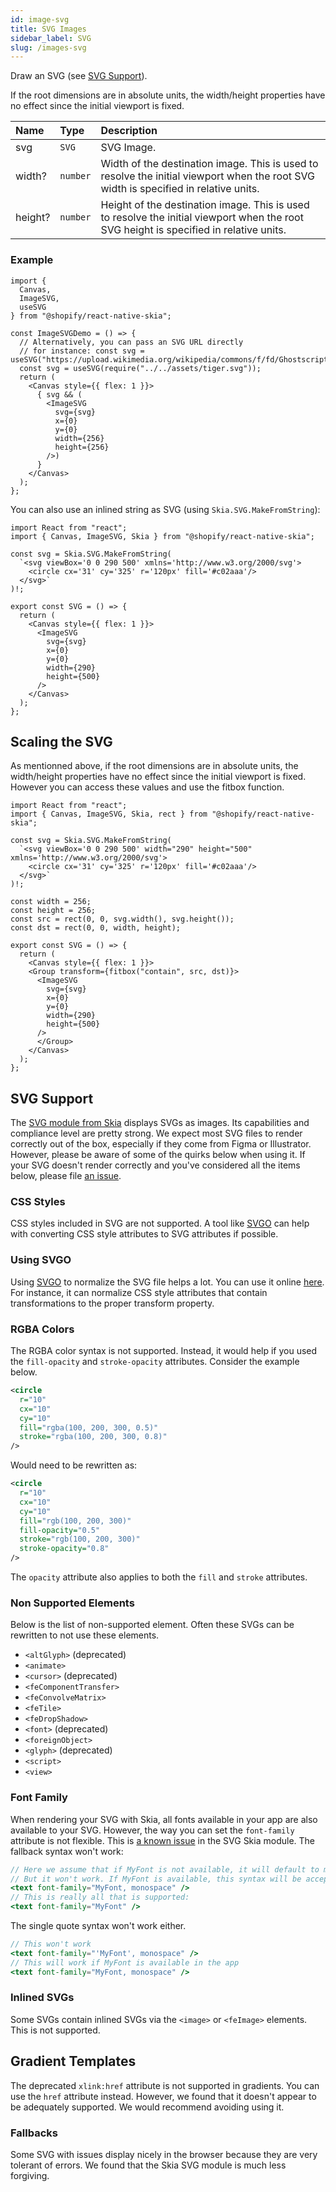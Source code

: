 ```yaml
---
id: image-svg
title: SVG Images
sidebar_label: SVG
slug: /images-svg
---
```


Draw an SVG (see [SVG Support](#svg-support)).

If the root dimensions are in absolute units, the width/height properties have no effect since the initial viewport is fixed.

| Name      | Type      |  Description                                                  |
|:----------|:----------|:--------------------------------------------------------------|
| svg       | `SVG` | SVG Image. |
| width?    | `number`  | Width of the destination image. This is used to resolve the initial viewport when the root SVG width is specified in relative units. |
| height?   | `number`  | Height of the destination image. This is used to resolve the initial viewport when the root SVG height is specified in relative units.                              |


### Example

```tsx twoslash
import {
  Canvas,
  ImageSVG,
  useSVG
} from "@shopify/react-native-skia";

const ImageSVGDemo = () => {
  // Alternatively, you can pass an SVG URL directly
  // for instance: const svg = useSVG("https://upload.wikimedia.org/wikipedia/commons/f/fd/Ghostscript_Tiger.svg");
  const svg = useSVG(require("../../assets/tiger.svg"));
  return (
    <Canvas style={{ flex: 1 }}>
      { svg && (
        <ImageSVG
          svg={svg}
          x={0}
          y={0}
          width={256}
          height={256}
        />)
      }
    </Canvas>
  );
};
```

You can also use an inlined string as SVG (using `Skia.SVG.MakeFromString`):

```tsx twoslash
import React from "react";
import { Canvas, ImageSVG, Skia } from "@shopify/react-native-skia";

const svg = Skia.SVG.MakeFromString(
  `<svg viewBox='0 0 290 500' xmlns='http://www.w3.org/2000/svg'>
    <circle cx='31' cy='325' r='120px' fill='#c02aaa'/>
  </svg>`
)!;

export const SVG = () => {
  return (
    <Canvas style={{ flex: 1 }}>
      <ImageSVG
        svg={svg}
        x={0}
        y={0}
        width={290}
        height={500}
      />
    </Canvas>
  );
};
```

## Scaling the SVG

As mentionned above, if the root dimensions are in absolute units, the width/height properties have no effect since the initial viewport is fixed. However you can access these values and use the fitbox function.

```tsx
import React from "react";
import { Canvas, ImageSVG, Skia, rect } from "@shopify/react-native-skia";

const svg = Skia.SVG.MakeFromString(
  `<svg viewBox='0 0 290 500' width="290" height="500" xmlns='http://www.w3.org/2000/svg'>
    <circle cx='31' cy='325' r='120px' fill='#c02aaa'/>
  </svg>`
)!;

const width = 256;
const height = 256;
const src = rect(0, 0, svg.width(), svg.height());
const dst = rect(0, 0, width, height);

export const SVG = () => {
  return (
    <Canvas style={{ flex: 1 }}>
    <Group transform={fitbox("contain", src, dst)}>
      <ImageSVG
        svg={svg}
        x={0}
        y={0}
        width={290}
        height={500}
      />
      </Group>
    </Canvas>
  );
};
```

## SVG Support

The [SVG module from Skia](https://github.com/google/skia/tree/main/modules/svg) displays SVGs as images.
Its capabilities and compliance level are pretty strong.
We expect most SVG files to render correctly out of the box, especially if they come from Figma or Illustrator.
However, please be aware of some of the quirks below when using it.
If your SVG doesn't render correctly and you've considered all the items below, please file [an issue](https://github.com/Shopify/react-native-skia/issues/new).

### CSS Styles

CSS styles included in SVG are not supported.
A tool like [SVGO](#using-svgo) can help with converting CSS style attributes to SVG attributes if possible. 

### Using SVGO

Using [SVGO](https://github.com/svg/svgo) to normalize the SVG file helps a lot. You can use it online [here](https://jakearchibald.github.io/svgomg/). For instance, it can normalize CSS style attributes that contain transformations to the proper transform property.

### RGBA Colors

The RGBA color syntax is not supported. Instead, it would help if you used the `fill-opacity` and `stroke-opacity` attributes. Consider the example below.

```xml
<circle
  r="10"
  cx="10"
  cy="10"
  fill="rgba(100, 200, 300, 0.5)"
  stroke="rgba(100, 200, 300, 0.8)"
/>
```

Would need to be rewritten as:

```xml
<circle
  r="10"
  cx="10"
  cy="10"
  fill="rgb(100, 200, 300)"
  fill-opacity="0.5"
  stroke="rgb(100, 200, 300)"
  stroke-opacity="0.8"
/>
```

The `opacity` attribute also applies to both the `fill` and `stroke` attributes.

### Non Supported Elements

Below is the list of non-supported element. Often these SVGs can be rewritten to not use these elements.
  * `<altGlyph>` (deprecated)
  * `<animate>`
  * `<cursor>` (deprecated)
  * `<feComponentTransfer>`
  * `<feConvolveMatrix>`
  * `<feTile>`
  * `<feDropShadow>` 
  * `<font>` (deprecated)
  * `<foreignObject>`
  * `<glyph>` (deprecated)
  * `<script>`
  * `<view>`


### Font Family

When rendering your SVG with Skia, all fonts available in your app are also available to your SVG. However, the way you can set the `font-family` attribute is not flexible.
This is [a known issue](https://github.com/google/skia/blob/main/modules/svg/src/SkSVGText.cpp#L77) in the SVG Skia module. 
The fallback syntax won't work:
```jsx
// Here we assume that if MyFont is not available, it will default to monospace.
// But it won't work. If MyFont is available, this syntax will be accepted.
<text font-family="MyFont, monospace" />
// This is really all that is supported:
<text font-family="MyFont" />
```

The single quote syntax won't work either.
```jsx
// This won't work
<text font-family="'MyFont', monospace" />
// This will work if MyFont is available in the app
<text font-family="MyFont, monospace" />
```

### Inlined SVGs

Some SVGs contain inlined SVGs via the `<image>` or `<feImage>` elements. This is not supported.

## Gradient Templates

The deprecated `xlink:href` attribute is not supported in gradients.
You can use the `href` attribute instead.
However, we found that it doesn't appear to be adequately supported.
We would recommend avoiding using it.

### Fallbacks

Some SVG with issues display nicely in the browser because they are very tolerant of errors. We found that the Skia SVG module is much less forgiving.
